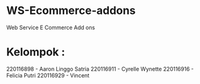 # WS-Ecommerce-addons
Web Service E Commerce Add ons

# Kelompok :
220116898 - Aaron Linggo Satria
220116911 - Cyrelle Wynette
220116916 - Felicia Putri
220116929 - Vincent
